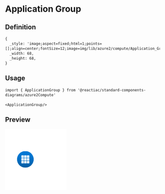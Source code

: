 # Application Group

## Definition

```
{
  _style: 'image;aspect=fixed;html=1;points=[];align=center;fontSize=12;image=img/lib/azure2/compute/Application_Group.svg;strokeColor=none;',
  _width: 68,
  _height: 68,
}
```

## Usage

```
import { ApplicationGroup } from '@reactiac/standard-components-diagrams/azure2Compute'

<ApplicationGroup/>
```

## Preview

<img src="./application-group.png" width="200"/>
